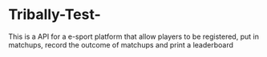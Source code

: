 # Tribally-Test-
This is a API for a e-sport platform that allow players to be registered, put in matchups, record the outcome of matchups and print a leaderboard
